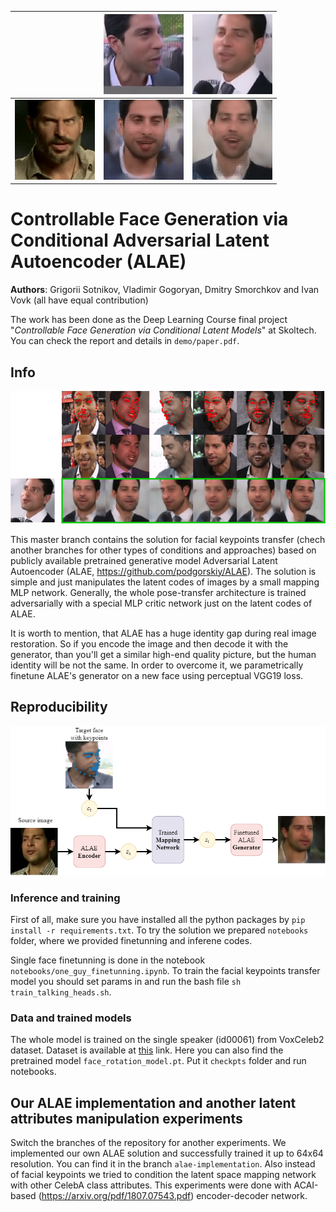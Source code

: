|   |![alt-text-2](demo/source_0.png "source")|![alt-text-4](demo/source_1.png "source")|
|:-:|:-:|:-:|
|![alt-text-1](demo/target.gif "target")|![alt-text-3](demo/result_0.gif "result")|![alt-text-5](demo/result_1.gif "result")|

# Controllable Face Generation via Conditional Adversarial Latent Autoencoder (ALAE)

**Authors**: Grigorii Sotnikov, Vladimir Gogoryan, Dmitry Smorchkov and Ivan Vovk (all have equal contribution)

The work has been done as the Deep Learning Course final project "*Controllable Face Generation via Conditional Latent Models*" at Skoltech. You can check the report and details in `demo/paper.pdf`.

## Info

![alt-text-6](demo/talking-heads-transfer.png "talking-heads-transfer")

This master branch contains the solution for facial keypoints transfer (chech another branches for other types of conditions and approaches) based on publicly available pretrained generative model Adversarial Latent Autoencoder (ALAE, https://github.com/podgorskiy/ALAE). The solution is simple and just manipulates the latent codes of images by a small mapping MLP network. Generally, the whole pose-transfer architecture is trained adversarially with a special MLP critic network just on the latent codes of ALAE.

It is worth to mention, that ALAE has a huge identity gap during real image restoration. So if you encode the image and then decode it with the generator, than you'll get a similar high-end quality picture, but the human identity will be not the same. In order to overcome it, we parametrically finetune ALAE's generator on a new face using perceptual VGG19 loss.

## Reproducibility

![alt-text-7](demo/talking-heads.png "talking-heads-inference")

### Inference and training

First of all, make sure you have installed all the python packages by `pip install -r requirements.txt`. To try the solution we prepared `notebooks` folder, where we provided finetunning and inferene codes.

Single face finetunning is done in the notebook `notebooks/one_guy_finetunning.ipynb`. To train the facial keypoints transfer model you should set params in and run the bash file `sh train_talking_heads.sh`.

### Data and trained models

The whole model is trained on the single speaker (id00061) from VoxCeleb2 dataset. Dataset is available at [this](https://drive.google.com/drive/folders/1T26YUSpa1RqU9mhgQhJj9M5jA3nDfZoV?usp=sharing) link. Here you can also find the pretrained model `face_rotation_model.pt`. Put it `checkpts` folder and run notebooks.

## Our ALAE implementation and another latent attributes manipulation experiments

Switch the branches of the repository for another experiments. We implemented our own ALAE solution and successfully trained it up to 64x64 resolution. You can find it in the branch `alae-implementation`. Also instead of facial keypoints we tried to condition the latent space mapping network with other CelebA class attributes. This experiments were done with ACAI-based (https://arxiv.org/pdf/1807.07543.pdf) encoder-decoder network.

